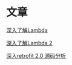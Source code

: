 # 文章
[深入了解Lambda](https://github.com/xiahua/article/blob/master/%E6%B7%B1%E5%85%A5%E4%BA%86%E8%A7%A3lambada.md)

[深入了解Lambda 2](https://github.com/xiahua/article/blob/master/%E6%B7%B1%E5%85%A5%E7%90%86%E8%A7%A3Lambda%202.md)

[深入retrofit 2.0 源码分析]()
